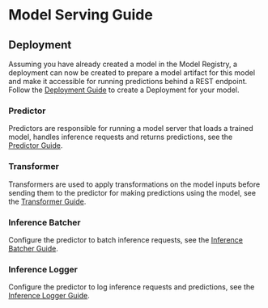 # Model Serving Guide

## Deployment

Assuming you have already created a model in the Model Registry, a deployment can now be created to prepare a model artifact for this model and make it accessible for running predictions behind a REST endpoint. Follow the [Deployment Guide](deployment.md) to create a Deployment for your model.

### Predictor

Predictors are responsible for running a model server that loads a trained model, handles inference requests and returns predictions, see the [Predictor Guide](predictor.md).

### Transformer

Transformers are used to apply transformations on the model inputs before sending them to the predictor for making predictions using the model, see the [Transformer Guide](transformer.md).

### Inference Batcher

Configure the predictor to batch inference requests, see the [Inference Batcher Guide](inference-batcher.md).

### Inference Logger

Configure the predictor to log inference requests and predictions, see the [Inference Logger Guide](inference-logger.md).
